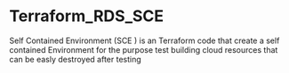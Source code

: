 # Terraform_RDS_SCE
Self Contained Environment (SCE ) is an Terraform code that create a self contained Environment for the purpose test building cloud resources that can be easly destroyed after testing

